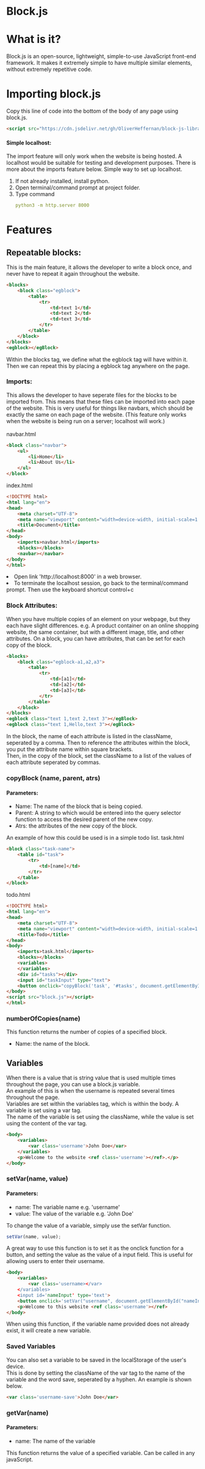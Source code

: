 # Block.js
# What is it?
Block.js is an open-source, lightweight, simple-to-use JavaScript front-end framework. It makes it extremely simple to have multiple similar elements, without extremely repetitive code.

# Importing block.js
Copy this line of code into the bottom of the body of any page using block.js.

```html
<script src="https://cdn.jsdelivr.net/gh/OliverHeffernan/block-js-library@main/block.js"></script>
```
#### Simple localhost:
The import feature will only work when the website is being hosted. A localhost would be suitable for testing and development purposes. There is more about the imports feature below.
Simple way to set up localhost.
<ol>
    <li>If not already installed, install python.</li>
    <li>Open terminal/command prompt at project folder.</li>
    <li>
        Type command
        
```yaml
python3 -m http.server 8000
```
</li>
</ol>

# Features
## Repeatable blocks: 
This is the main feature, it allows the developer to write a block once, and never have to repeat it again throughout the website.

```html
<blocks>
    <block class="egblock">
        <table>
            <tr>
                <td>text 1</td>
                <td>text 2</td>
                <td>text 3</td>
            </tr>
        </table>
    </block>
</blocks>
<egblock></egBlock>
```

Within the blocks tag, we define what the egblock tag will have within it. Then we can repeat this by placing a egblock tag anywhere on the page.
### Imports:
This allows the developer to have seperate files for the blocks to be imported from. This means that these files can be imported into each page of the website. This is very useful for things like navbars, which should be exactly the same on each page of the website. (This feature only works when the website is being run on a server; localhost will work.)<br><br>
navbar.html

```html
<block class="navbar">
    <ul>
        <li>Home</li>
        <li>About Us</li>
    </ul>
</block>
```

index.html

```html
<!DOCTYPE html>
<html lang="en">
<head>
    <meta charset="UTF-8">
    <meta name="viewport" content="width=device-width, initial-scale=1.0">
    <title>Document</title>
</head>
<body>
    <imports>navbar.html</imports>
    <blocks></blocks>
    <navbar></navbar>
</body>
</html>
```
        
</li>
    <li>Open link 'http://localhost:8000' in a web browser.</li>
    <li>To terminate the localhost session, go back to the terminal/command prompt. Then use the keyboard shortcut control+c</li>
</ol>

### Block Attributes:
When you have multiple copies of an element on your webpage, but they each have slight differences. e.g. A product container on an online shopping website, the same container, but with a different image, title, and other attributes. On a block, you can have attributes, that can be set for each copy of the block.

```html
<blocks>
    <block class="egblock-a1,a2,a3">
        <table>
            <tr>
                <td>[a1]</td>
                <td>[a2]</td>
                <td>[a3]</td>
            </tr>
        </table>
    </block>
</blocks>
<egblock class="text 1,text 2,text 3"></egBlock>
<egblock class="text 1,Hello,text 3"></egBlock>
```

In the block, the name of each attribute is listed in the className, seperated by a comma. Then to reference the attributes within the block, you put the attribute name within square brackets. <br>
Then, in the copy of the block, set the className to a list of the values of each attribute seperated by commas.

### copyBlock (name, parent, atrs)
#### Parameters:
<ul>
    <li>Name: The name of the block that is being copied.</li>
    <li>Parent: A string to which would be entered into the query selector function to access the desired parent of the new copy.</li>
    <li>Atrs: the attributes of the new copy of the block.</li>
</ul>

An example of how this could be used is in a simple todo list.
task.html

```html
<block class="task-name">
    <table id="task">
        <tr>
            <td>[name]</td>
        </tr>
    </table>
</block>
```

todo.html

```html
<!DOCTYPE html>
<html lang="en">
<head>
    <meta charset="UTF-8">
    <meta name="viewport" content="width=device-width, initial-scale=1.0">
    <title>Todo</title>
</head>
<body>
    <imports>task.html</imports>
    <blocks></blocks>
    <variables>
    </variables>
    <div id="tasks"></div>
    <input id="taskInput" type="text">
    <button onclick="copyBlock('task', '#tasks', document.getElementById('taskInput').value)">Add</button>
</body>
<script src="block.js"></script>
</html>
```

### numberOfCopies(name)
This function returns the number of copies of a specified block.
<ul>
    <li>Name: the name of the block.</li>
</ul>

## Variables
When there is a value that is string value that is used multiple times throughout the page, you can use a block.js variable.
<br>
An example of this is when the username is repeated several times throughout the page.
<br>
Variables are set within the variables tag, which is within the body. A variable is set using a var tag.
<br>
The name of the variable is set using the className, while the value is set using the content of the var tag.

```html
<body>
    <variables>
        <var class='username'>John Doe</var>
    </variables>
    <p>Welcome to the website <ref class='username'></ref>.</p>
</body>
```

### setVar(name, value)
#### Parameters:
<ul>
    <li>name: The variable name e.g. 'username'</li>
    <li>value: The value of the variable e.g. 'John Doe'</li>
</ul>
To change the value of a variable, simply use the setVar function.

```javascript
setVar(name, value);
```

A great way to use this function is to set it as the onclick function for a button, and setting the value as the value of a input field. This is useful for allowing users to enter their username.

```html
<body>
    <variables>
        <var class='username></var>
    </variables>
    <input id='nameInput' type='text'>
    <button onclick='setVar("username", document.getElementById("nameInput").value)'>Submit</button>
    <p>Welcome to this website <ref class='username'></ref>
</body>
```

When using this function, if the variable name provided does not already exist, it will create a new variable.
            
### Saved Variables
You can also set a variable to be saved in the localStorage of the user's device.
<br>
This is done by setting the className of the var tag to the name of the variable and the word save, seperated by a hyphen. An example is shown below.

```html
<var class='username-save'>John Doe</var>
```

### getVar(name)
#### Parameters:
<ul>
    <li>name: The name of the variable</li>
</ul>
This function returns the value of a specified variable. Can be called in any javaScript.
